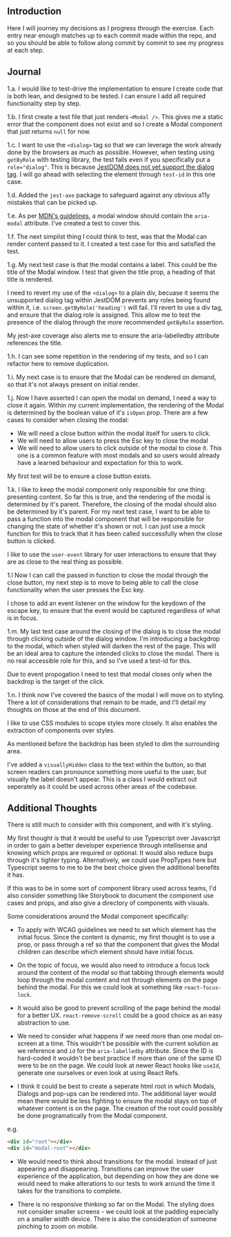 ## Introduction

Here I will journey my decisions as I progress through the exercise. Each entry near enough matches up to each commit made within the repo, and so you should be able to follow along commit by commit to see my progress at each step.

## Journal

1.a.
I would like to test-drive the implementation to ensure I create code that is both lean, and designed to be tested. I can ensure I add all required functionality step by step.

1.b.
I first create a test file that just renders `<Modal />`. This gives me a static error that the component does not exist and so I create a Modal component that just returns `null` for now.

1.c.
I want to use the `<dialog>` tag so that we can leverage the work already done by the browsers as much as possible. However, when testing using `getByRole` with testing library, the test fails even if you specifically put a `role="dialog"`. This is because [JestDOM does not yet support the dialog tag](https://github.com/jsdom/jsdom/issues/3294). I will go ahead with selecting the element through `test-id` in this one case.

1.d.
Added the `jest-axe` package to safeguard against any obvious a11y mistakes that can be picked up.

1.e.
As per [MDN's guidelines](https://developer.mozilla.org/en-US/docs/Web/HTML/Element/dialog), a modal window should contain the `aria-modal` attribute. I've created a test to cover this.

1.f.
The next simplist thing I could think to test, was that the Modal can render content passed to it. I created a test case for this and satisfied the test.

1.g.
My next test case is that the modal contains a label. This could be the title of the Modal window. I test that given the title prop, a heading of that title is rendered.

I need to revert my use of the `<dialog>` to a plain div, becuase it seems the unsupported dialog tag within JestDOM prevents any roles being found within it, i.e. `screen.getByRole('heading')` will fail. I'll revert to use a div tag, and ensure that the dialog role is assigned. This allow me to test the presence of the dialog through the more recommended `getByRole` assertion.

My jest-axe coverage also alerts me to ensure the aria-labelledby attribute references the title.

1.h.
I can see some repetition in the rendering of my tests, and so I can refactor here to remove duplication.

1.i.
My next case is to ensure that the Modal can be rendered on demand, so that it's not always present on initial render.

1.j.
Now I have asserted I can open the modal on demand, I need a way to close it again. Within my current implementation, the rendering of the Modal is determined by the boolean value of it's `isOpen` prop. There are a few cases to consider when closing the modal:

- We will need a close button within the modal itself for users to click.
- We will need to allow users to press the Esc key to close the modal
- We will need to allow users to click outside of the modal to close it. This one is a common feature with most modals and so users would already have a learned behaviour and expectation for this to work.

My first test will be to ensure a close button exists.

1.k.
I like to keep the modal component only responsible for one thing: presenting content. So far this is true, and the rendering of the modal is determined by it's parent. Therefore, the closing of the modal should also be determined by it's parent. For my next test case, I want to be able to pass a function into the modal component that will be responsible for changing the state of whether it's shown or not. I can just use a mock function for this to track that it has been called successfully when the close button is clicked.

I like to use the `user-event` library for user interactions to ensure that they are as close to the real thing as possible.

1.l
Now I can call the passed in function to close the modal through the close button, my next step is to move to being able to call the close functionality when the user presses the Esc key.

I chose to add an event listener on the window for the keydown of the escape key, to ensure that the event would be captured regardless of what is in focus.

1.m.
My last test case around the closing of the dialog is to close the modal through clicking outside of the dialog window. I'm introducing a backgdrop to the modal, which when styled will darken the rest of the page. This will be an ideal area to capture the intended clicks to close the modal. There is no real accessible role for this, and so I've used a test-id for this.

Due to event propogation I need to test that modal closes only when the backdrop is the target of the click.

1.n.
I think now I've covered the basics of the modal I will move on to styling. There a lot of considerations that remain to be made, and I'll detail my thoughts on those at the end of this document.

I like to use CSS modules to scope styles more closely. It also enables the extraction of components over styles.

As mentioned before the backdrop has been styled to dim the surrounding area.

I've added a `visuallyHidden` class to the text within the button, so that screen readers can pronounce something more useful to the user, but visually the label doesn't appear. This is a class I would extract out seperately as it could be used across other areas of the codebase.

## Additional Thoughts

There is still much to consider with this component, and with it's styling.

My first thought is that it would be useful to use Typescript over Javascript in order to gain a better developer experience through intellisense and knowing which props are required or optional. It would also reduce bugs through it's tighter typing. Alternatively, we could use PropTypes here but Typescript seems to me to be the best choice given the additional benefits it has.

If this was to be in some sort of component library used across teams, I'd also consider something like Storybook to document the component use cases and props, and also give a directory of components with visuals.

Some considerations around the Modal component specifically:

- To apply with WCAG guidelines we need to set which element has the initial focus. Since the content is dynamic, my first thought is to use a prop, or pass through a ref so that the component that gives the Modal children can describe which element should have initial focus.

- On the topic of focus, we would also need to introduce a focus lock around the content of the modal so that tabbing through elements would loop through the modal content and not through elements on the page behind the modal. For this we could look at something like `react-focus-lock`.

- It would also be good to prevent scrolling of the page behind the modal for a better UX. `react-remove-scroll` could be a good choice as an easy abstraction to use.

- We need to consider what happens if we need more than one modal on-screen at a time. This wouldn't be possible with the current solution as we reference and `id` for the `aria-labelledby` attribute. Since the ID is hard-coded it wouldn't be best practice if more than one of the same ID were to be on the page. We could look at newer React hooks like `useId`, generate one ourselves or even look at using React Refs.

- I think it could be best to create a seperate html root in which Modals, Dialogs and pop-ups can be rendered into. The additional layer would mean there would be less fighting to ensure the modal stays on top of whatever content is on the page. The creation of the root could possibly be done programatically from the Modal component.

e.g.
```html
<div id="root"></div>
<div id="modal-root"></div>
```

- We would need to think about transitions for the modal. Instead of just appearing and disappearing. Transitions can improve the user experience of the application, but depending on how they are done we would need to make alterations to our tests to work around the time it takes for the transitions to complete.

- There is no responsive thinking so far on the Modal. The styling does not consider smaller screens - we could look at the padding especially on a smaller width device. There is also the consideration of someone pinching to zoom on mobile.
